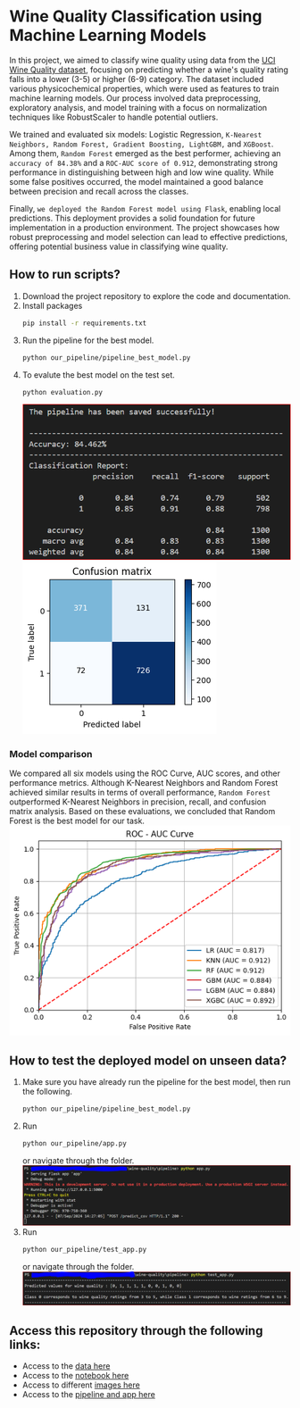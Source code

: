 # Wine Quality Classification using Machine Learning Models
In this project, we aimed to classify wine quality using data from the [UCI Wine Quality dataset](https://archive.ics.uci.edu/dataset/186/wine+quality), focusing on predicting whether a wine's quality rating falls into a lower (3-5) or higher (6-9) category. The dataset included various physicochemical properties, which were used as features to train machine learning models. Our process involved data preprocessing, exploratory analysis, and model training with a focus on normalization techniques like RobustScaler to handle potential outliers.

We trained and evaluated six models: Logistic Regression, ``K-Nearest Neighbors, Random Forest, Gradient Boosting, LightGBM,`` and ``XGBoost``. Among them, ``Random Forest`` emerged as the best performer, achieving an ``accuracy of 84.38%`` and a ``ROC-AUC score of 0.912``, demonstrating strong performance in distinguishing between high and low wine quality. While some false positives occurred, the model maintained a good balance between precision and recall across the classes.

Finally, ``we deployed the Random Forest model using Flask``, enabling local predictions. This deployment provides a solid foundation for future implementation in a production environment. The project showcases how robust preprocessing and model selection can lead to effective predictions, offering potential business value in classifying wine quality.

## How to run scripts?
1. Download the project repository to explore the code and documentation.
2. Install packages
   ```bash
   pip install -r requirements.txt
   ```
4. Run the pipeline for the best model.
   ```bash
   python our_pipeline/pipeline_best_model.py
   ```
5. To evalute the best model on the test set.
   ```bash
   python evaluation.py
   ```
   ![](https://github.com/Engelbert107/WineQuality/blob/main/images/best_test_result.PNG)
   ![](https://github.com/Engelbert107/WineQuality/blob/main/images/cm_rf.png)

### Model comparison 
We compared all six models using the ROC Curve, AUC scores, and other performance metrics. Although K-Nearest Neighbors and Random Forest achieved similar results in terms of overall performance, ``Random Forest`` outperformed K-Nearest Neighbors in precision, recall, and confusion matrix analysis. Based on these evaluations, we concluded that Random Forest is the best model for our task.
![](https://github.com/Engelbert107/WineQuality/blob/main/images/roc_with_outliers.png)

## How to test the deployed model on unseen data?

1. Make sure you have already run the pipeline for the best model, then run the following.
   ```bash
   python our_pipeline/pipeline_best_model.py
   ```
2. Run 
   ```bash
   python our_pipeline/app.py
   ```
   or navigate through the folder.
   ![](https://github.com/Engelbert107/WineQuality/blob/main/images/run_app.PNG)
3. Run
   ```bash
   python our_pipeline/test_app.py
   ```
   or navigate through the folder.
   ![](https://github.com/Engelbert107/WineQuality/blob/main/images/run_test.PNG)

## Access this repository through the following links:
- Access to the [data here](https://github.com/Engelbert107/WineQuality/tree/main/data)
- Access to the [notebook here](https://github.com/Engelbert107/WineQuality/tree/main/notebook)
- Access to different [images here](https://github.com/Engelbert107/WineQuality/tree/main/images)
- Access to the [pipeline and app here](https://github.com/Engelbert107/WineQuality/tree/main/pipeline) 
